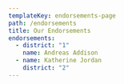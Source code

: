```yaml
---
templateKey: endorsements-page
path: /endorsements
title: Our Endorsements
endorsements:
  - district: "1"
    name: Andreas Addison
  - name: Katherine Jordan
    district: "2"
---
```

